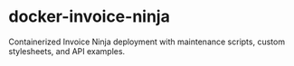 # docker-invoice-ninja
Containerized Invoice Ninja deployment with maintenance scripts, custom stylesheets, and API examples.
